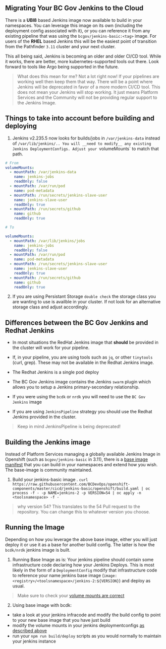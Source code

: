 ## Migrating Your BC Gov Jenkins to the Cloud

There is a __UBI8__ based Jenkins image now available to build in your namespaces. You can leverage this image on its own (including the deployment config associated with it), or you can reference it from any existing pipeline that was using the `bcgov/jenkins-basic:<tag>` image. For users of the __RHEL__ based Jenkins this will be the easiest point of transition from the Pathfinder `3.11` cluster and your next cluster. 

This all being said, Jenkins is becoming an older and older CI/CD tool. While it works, there are better, more kubernetes-supported tools out there. Look forward to tools like Argo being supported in the future. 

> What does this mean for me? Not a lot right now! If your pipelines are working well then keep them that way. There will be a point where Jenkins will be deprecated in favor of a more modern CI/CD tool. This does not mean your Jenkins will stop working. It just means Platform Services and the Community will not be providing regular support to the Jenkins Image.

## Things to take into account before building and deploying

1. Jenkins v2.235.5 now looks for builds/jobs in `/var/jenkins-data` instead of `/var/lib/jenkins/..
   You will __need to modify__ any existing Jenkins DeploymentConfigs. Adjust your `volumeMounts` to match that path. 

```yaml
# From
volumeMounts:
  - mountPath: /var/jenkins-data
    name: jenkins-jobs
    readOnly: false
  - mountPath: /var/run/pod
    name: pod-metadata
  - mountPath: /run/secrets/jenkins-slave-user
    name: jenkins-slave-user
    readOnly: true
  - mountPath: /run/secrets/github
    name: github
    readOnly: true

# To

volumeMounts:
  - mountPath: /var/lib/jenkins/jobs
    name: jenkins-jobs
    readOnly: false
  - mountPath: /var/run/pod
    name: pod-metadata
  - mountPath: /run/secrets/jenkins-slave-user
    name: jenkins-slave-user
    readOnly: true
  - mountPath: /run/secrets/github
    name: github
    readOnly: true

```

2. If you are using Persistant Storage `double check` the storage class you are wanting to use is availble in your cluster. If not look for an alternative storage class and adjust accordingly.

## Differences between the BC Gov Jenkins and Redhat Jenkins

- In most situations the RedHat Jenkins image that __should__ be provided in the cluster will work for your pipeline. 

- If, in your pipeline, you are using tools such as `jq`, or other `tinytools` (curl, grep). These may not be available in the Redhat Jenkins image.

- The Redhat Jenkins is a single pod deploy

- The BC Gov Jenkins image contains the Jenkins `swarm` plugin which allows you to setup a Jenkins primary-secondary relationship.

- If you were using the `bcdk` or `nrdk` you will need to use the `BC Gov Jenkins` image

- If you are using `JenkinsPipeline` strategy you should use the Redhat Jenkins provided in the cluster. 
> Keep in mind JenkinsPipeline is being deprecated!

## Building the Jenkins image

Instead of Platform Services managing a globally available Jenkins Image in Openshift (such as `bcgov/jenkins-basic` in 3.11), there is a [base image manifest](https://github.com/BCDevOps/openshift-components/pull/54) that you can build in your namespaces and extend how you wish. The base-image is community maintained. 

1. Build your jenkins-basic image .
`curl https://raw.githubusercontent.com/BCDevOps/openshift-components/master/cicd/jenkins-basic/openshift/build.yaml | oc process -f - -p NAME=jenkins-2 -p VERSION=54 | oc apply -n <toolsnamespace> -f -`

> why version 54? This translates to the 54 Pull request to the repository. You can change this to whatever version you choose.


## Running the Image

Depending on how you leverage the above base image, either you will just deploy it or use it as a base for another build config. The latter is how the `bcdk/nrdk` jenkins image is built. 

1. Running Base Image as is:
  Your jenkins pipeline should contain some infrastructure code declaring how your Jenkins Deploys. This is most likely in the form of a `DeploymentConfig` modify that infrastructure code to reference your name jenkins base image (`image: <registry>/<toolsnamespace>/jenkins-2:${VERSION}`) and deploy as usual.
  > Make sure to check your [volume mounts are correct](#things-to-take-into-account-before-building-and-deploying)

2. Using base image with bcdk:
  - take a look at your jenkins infracode and modify the build config to point to your new base image that you have just build
  - modify the volume mounts in your jenkins deploymentconfigs [as described above](#things-to-take-into-account-before-building-and-deploying)
  - run your `npm run build/deploy` scripts as you would normally to maintain your jenkins instance
  
